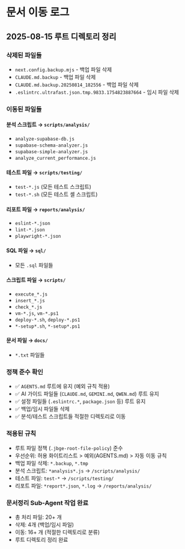 # 문서 이동 로그

## 2025-08-15 루트 디렉토리 정리

### 삭제된 파일들

- `next.config.backup.mjs` - 백업 파일 삭제
- `CLAUDE.md.backup` - 백업 파일 삭제
- `CLAUDE.md.backup.20250814_182556` - 백업 파일 삭제
- `.eslintrc.ultrafast.json.tmp.9833.1754823887664` - 임시 파일 삭제

### 이동된 파일들

#### 분석 스크립트 → `scripts/analysis/`

- `analyze-supabase-db.js`
- `supabase-schema-analyzer.js`
- `supabase-simple-analyzer.js`
- `analyze_current_performance.js`

#### 테스트 파일 → `scripts/testing/`

- `test-*.js` (모든 테스트 스크립트)
- `test-*.sh` (모든 테스트 셸 스크립트)

#### 리포트 파일 → `reports/analysis/`

- `eslint-*.json`
- `lint-*.json`
- `playwright-*.json`

#### SQL 파일 → `sql/`

- 모든 `.sql` 파일들

#### 스크립트 파일 → `scripts/`

- `execute_*.js`
- `insert_*.js`
- `check_*.js`
- `vm-*.js`, `vm-*.ps1`
- `deploy-*.sh`, `deploy-*.ps1`
- `*-setup*.sh`, `*-setup*.ps1`

#### 문서 파일 → `docs/`

- `*.txt` 파일들

### 정책 준수 확인

- ✅ `AGENTS.md` 루트에 유지 (예외 규칙 적용)
- ✅ AI 가이드 파일들 (`CLAUDE.md`, `GEMINI.md`, `QWEN.md`) 루트 유지
- ✅ 설정 파일들 (`.eslintrc.*`, `package.json` 등) 루트 유지
- ✅ 백업/임시 파일들 삭제
- ✅ 분석/테스트 스크립트들 적절한 디렉토리로 이동

### 적용된 규칙

- 루트 파일 정책 (`.jbge-root-file-policy`) 준수
- 우선순위: 허용 화이트리스트 > 예외(AGENTS.md) > 자동 이동 규칙
- 백업 파일 삭제: `*.backup`, `*.tmp`
- 분석 스크립트: `*analysis*.js` → `/scripts/analysis/`
- 테스트 파일: `test-*` → `/scripts/testing/`
- 리포트 파일: `*report*.json`, `*.log` → `/reports/analysis/`

### 문서정리 Sub-Agent 작업 완료

- 총 처리 파일: 20+ 개
- 삭제: 4개 (백업/임시 파일)
- 이동: 16+ 개 (적절한 디렉토리로 분류)
- 루트 디렉토리 정리 완료
